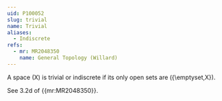 ```yaml
---
uid: P100052
slug: trivial
name: Trivial
aliases:
  - Indiscrete
refs:
  - mr: MR2048350
    name: General Topology (Willard)
---
```

A space \(X\) is trivial or indiscrete if its only open sets are
\(\{\emptyset,X\}\).

See 3.2d of {{mr:MR2048350}}.
